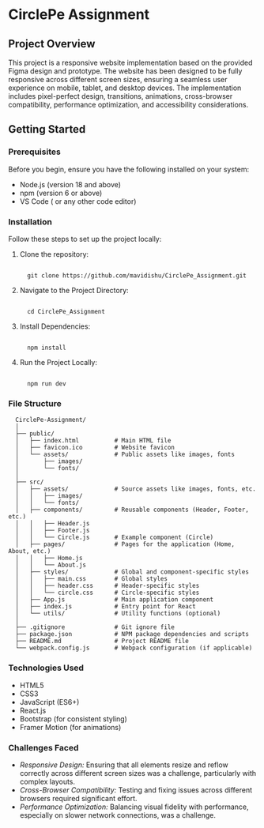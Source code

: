 # CirclePe Assignment


## Project Overview
This project is a responsive website implementation based on the provided Figma design and prototype. The website has been designed to be fully responsive across different screen sizes, ensuring a seamless user experience on mobile, tablet, and desktop devices. The implementation includes pixel-perfect design, transitions, animations, cross-browser compatibility, performance optimization, and accessibility considerations.

## Getting Started

### Prerequisites
Before you begin, ensure you have the following installed on your system:

 - Node.js (version 18 and above)
 - npm (version 6 or above)
 - VS Code ( or any other code editor)

### Installation

Follow these steps to set up the project locally:

  1. Clone the repository:
     ```
     
       git clone https://github.com/mavidishu/CirclePe_Assignment.git
     
     ```
  2. Navigate to the Project Directory:

     ```
     
       cd CirclePe_Assignment
     
     ```
  3. Install Dependencies:

     ```
     
       npm install
     
     ```
  4. Run the Project Locally:

     ```
     
       npm run dev
     
     ```

### File Structure
  ```
    CirclePe-Assignment/
    │
    ├── public/
    │   ├── index.html          # Main HTML file
    │   ├── favicon.ico         # Website favicon
    │   └── assets/             # Public assets like images, fonts
    │       ├── images/
    │       └── fonts/
    │
    ├── src/
    │   ├── assets/             # Source assets like images, fonts, etc.
    │   │   ├── images/
    │   │   └── fonts/
    │   ├── components/         # Reusable components (Header, Footer, etc.)
    │   │   ├── Header.js
    │   │   ├── Footer.js
    │   │   └── Circle.js       # Example component (Circle)
    │   ├── pages/              # Pages for the application (Home, About, etc.)
    │   │   ├── Home.js
    │   │   └── About.js
    │   ├── styles/             # Global and component-specific styles
    │   │   ├── main.css        # Global styles
    │   │   ├── header.css      # Header-specific styles
    │   │   └── circle.css      # Circle-specific styles
    │   ├── App.js              # Main application component
    │   ├── index.js            # Entry point for React
    │   └── utils/              # Utility functions (optional)
    │
    ├── .gitignore              # Git ignore file
    ├── package.json            # NPM package dependencies and scripts
    ├── README.md               # Project README file
    └── webpack.config.js       # Webpack configuration (if applicable)
  ```

### Technologies Used
 - HTML5
 - CSS3
 - JavaScript (ES6+)
 - React.js
 - Bootstrap (for consistent styling)
 - Framer Motion (for animations)

### Challenges Faced
 - *Responsive Design:* Ensuring that all elements resize and reflow correctly across different screen sizes was a challenge, particularly with complex layouts.
 - *Cross-Browser Compatibility:* Testing and fixing issues across different browsers required significant effort.
 - *Performance Optimization:* Balancing visual fidelity with performance, especially on slower network connections, was a challenge.

